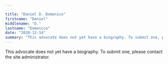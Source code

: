 ```yaml
---

title: "Daniel D. Domenico"
firstname: "Daniel"
middlename: "D."
lastname: "Domenico"
date: "2020-12-14"
summary: "This advocate does not yet have a biography. To submit one, please contact the site administrator."
---
```

This advocate does not yet have a biography. To submit one, please contact the site administrator.

